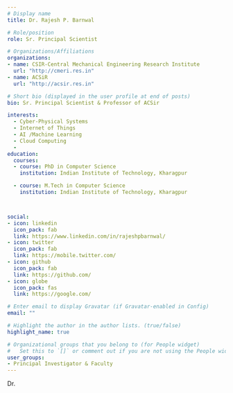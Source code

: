```yaml
---
# Display name
title: Dr. Rajesh P. Barnwal

# Role/position
role: Sr. Principal Scientist 

# Organizations/Affiliations
organizations:
- name: CSIR-Central Mechanical Engineering Research Institute
  url: "http://cmeri.res.in"
- name: ACSiR
  url: "http://acsir.res.in"

# Short bio (displayed in the user profile at end of posts)
bio: Sr. Principal Scientist & Professor of ACSir

interests:
  - Cyber-Physical Systems
  - Internet of Things
  - AI /Machine Learning
  - Cloud Computing
  - 
education:
  courses:
  - course: PhD in Computer Science
    institution: Indian Institute of Technology, Kharagpur

  - course: M.Tech in Computer Science
    institution: Indian Institute of Technology, Kharagpur



social:
- icon: linkedin
  icon_pack: fab
  link: https://www.linkedin.com/in/rajeshpbarnwal/
- icon: twitter
  icon_pack: fab
  link: https://mobile.twitter.com/
- icon: github
  icon_pack: fab
  link: https://github.com/
- icon: globe
  icon_pack: fas
  link: https://google.com/

# Enter email to display Gravatar (if Gravatar-enabled in Config)
email: ""

# Highlight the author in the author lists. (true/false)
highlight_name: true

# Organizational groups that you belong to (for People widget)
#   Set this to `[]` or comment out if you are not using the People widget.
user_groups:
- Principal Investigator & Faculty
---
```


Dr.
